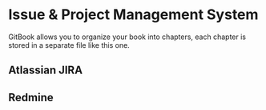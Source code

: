 # Issue & Project Management System

<!-- toc --> 

GitBook allows you to organize your book into chapters, each chapter is stored in a separate file like this one.

## Atlassian JIRA

## Redmine



